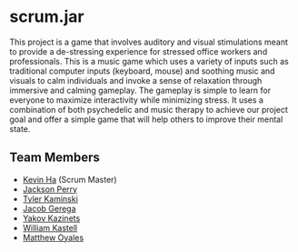 # scrum.jar
This project is a game that involves auditory and visual stimulations meant to provide a de-stressing experience for stressed office workers and professionals.
This is a music game which uses a variety of inputs such as traditional computer inputs (keyboard, mouse) and soothing music and visuals to calm individuals and invoke a sense of relaxation through immersive  and calming gameplay.
The gameplay is simple to learn for everyone to maximize interactivity while minimizing stress. It uses a combination of both psychedelic and music therapy to achieve our project goal and offer a simple game that will help others to improve their mental state.

## Team Members
- [Kevin Ha](github.com/KevinHa48) (Scrum Master)
- [Jackson Perry](github.com/jackperry2187)
- [Tyler Kaminski](github.com/durcor)
- [Jacob Gerega](github.com/jgerega107)
- [Yakov Kazinets](github.com/yakovkazinets)
- [William Kastell](github.com/liamsusername)
- [Matthew Oyales](github.com/moyales)

